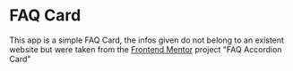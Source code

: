 # FAQ Card
This app is a simple FAQ Card, the infos given do not belong to an existent website but were taken from the [Frontend Mentor](https://www.frontendmentor.io) project "FAQ Accordion Card"
